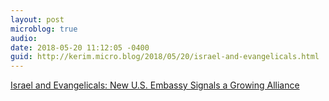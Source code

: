 ```yaml
---
layout: post
microblog: true
audio: 
date: 2018-05-20 11:12:05 -0400
guid: http://kerim.micro.blog/2018/05/20/israel-and-evangelicals.html
---
```

[Israel and Evangelicals: New U.S. Embassy Signals a Growing Alliance](https://www.nytimes.com/2018/05/19/world/middleeast/netanyahu-evangelicals-embassy.html)
